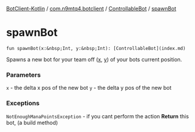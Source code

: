 [BotClient-Kotlin](../../index.md) / [com.n9mtq4.botclient](../index.md) / [ControllableBot](index.md) / [spawnBot](.)


# spawnBot

`fun spawnBot(x:&nbsp;Int, y:&nbsp;Int): [ControllableBot](index.md)`

Spawns a new bot for your team off ([x](spawn-bot.md#x), [y](spawn-bot.md#y)) of
your bots current position.


### Parameters

`x` - the delta x pos of the new bot
`y` - the delta y pos of the new bot

### Exceptions

`NotEnoughManaPointsException` - if you cant perform the action
**Return**
this bot, (a build method)


